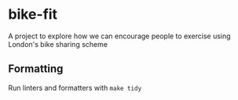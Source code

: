 # bike-fit
A project to explore how we can encourage people to exercise using London's bike sharing scheme

## Formatting

Run linters and formatters with `make tidy`